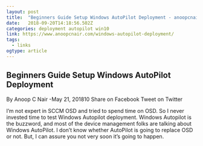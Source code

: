 ```yaml
---
layout: post 
title:  "Beginners Guide Setup Windows AutoPilot Deployment - anoopcnair.com" 
date:   2018-09-20T14:18:56.502Z 
categories: deployment autopilot win10
link: https://www.anoopcnair.com/windows-autopilot-deployment/ 
tags:
  - links
ogtype: article 
---
```


## Beginners Guide Setup Windows AutoPilot Deployment

By Anoop C Nair -May 21, 201810
Share on Facebook Tweet on Twitter  

I’m not expert in SCCM OSD and tried to spend time on OSD. So I never invested time to test Windows Autopilot deployment. Windows Autopilot is the buzzword, and most of the device management folks are talking about Windows AutoPilot. I don’t know whether AutoPilot is going to replace OSD or not. But, I can assure you not very soon it’s going to happen.